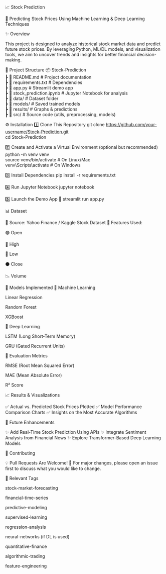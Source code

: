 📈 Stock Prediction

🔮 Predicting Stock Prices Using Machine Learning & Deep Learning Techniques

✨ Overview

This project is designed to analyze historical stock market data and predict future stock prices.
By leveraging Python, ML/DL models, and visualization tools, we aim to uncover trends and insights for better financial decision-making.

📂 Project Structure
📦 Stock-Prediction  
┣ 📜 README.md                # Project documentation  
┣ 📜 requirements.txt         # Dependencies  
┣ 📜 app.py                   # Streamlit demo app  
┣ 📓 stock_prediction.ipynb   # Jupyter Notebook for analysis  
┣ 📂 data/                    # Dataset folder  
┣ 📂 models/                  # Saved trained models  
┣ 📂 results/                 # Graphs & predictions  
┣ 📂 src/                     # Source code (utils, preprocessing, models)  

⚙️ Installation
1️⃣ Clone This Repository
git clone https://github.com/your-username/Stock-Prediction.git  
cd Stock-Prediction  

2️⃣ Create and Activate a Virtual Environment (optional but recommended)
python -m venv venv  
source venv/bin/activate       # On Linux/Mac  
venv\Scripts\activate          # On Windows  

3️⃣ Install Dependencies
pip install -r requirements.txt  

4️⃣ Run Jupyter Notebook
jupyter notebook  

5️⃣ Launch the Demo App 🚀
streamlit run app.py  

📊 Dataset

📌 Source: Yahoo Finance / Kaggle Stock Dataset
📌 Features Used:

🟢 Open

🔴 High

🔵 Low

⚫ Close

📉 Volume

🧠 Models Implemented
🤖 Machine Learning

Linear Regression

Random Forest

XGBoost

🧮 Deep Learning

LSTM (Long Short-Term Memory)

GRU (Gated Recurrent Units)

📏 Evaluation Metrics

RMSE (Root Mean Squared Error)

MAE (Mean Absolute Error)

R² Score

📈 Results & Visualizations

✅ Actual vs. Predicted Stock Prices Plotted
✅ Model Performance Comparison Charts
✅ Insights on the Most Accurate Algorithms

🎯 Future Enhancements

✨ Add Real-Time Stock Prediction Using APIs
✨ Integrate Sentiment Analysis from Financial News
✨ Explore Transformer-Based Deep Learning Models

🤝 Contributing

💡 Pull Requests Are Welcome!
📢 For major changes, please open an issue first to discuss what you would like to change.

🔖 Relevant Tags

stock-market-forecasting

financial-time-series

predictive-modeling

supervised-learning

regression-analysis

neural-networks (if DL is used)

quantitative-finance

algorithmic-trading

feature-engineering
